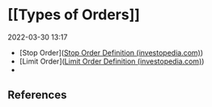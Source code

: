 # [[Types of Orders]]
2022-03-30 13:17

- [Stop Order]([Stop Order Definition (investopedia.com)](https://www.investopedia.com/terms/s/stoporder.asp))
- [Limit Order]([Limit Order Definition (investopedia.com)](https://www.investopedia.com/terms/l/limitorder.asp))
- 
## References

